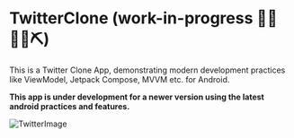 # TwitterClone (work-in-progress 👷🔧️👷‍♀️⛏)

This is a Twitter Clone App, demonstrating modern development practices like ViewModel, Jetpack Compose, MVVM etc. for Android.


**This app is under development for a newer version using the latest android practices and features.**


![TwitterImage](https://user-images.githubusercontent.com/25431838/132250480-564c33d3-7507-402b-a511-e6b14b492058.png)
